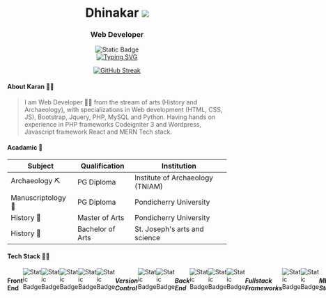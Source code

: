 <h1 align="center">Dhinakar 
  <a href="https://karanveiyon.github.io/digital-resume/"><img src="https://img.shields.io/badge/Karan-Veiyon-red?style=flat-square"></a> </h1>
<h3 align="center">Web Developer</h3>
<div align="center">
<!-- <img alt="Static Badge" src="https://img.shields.io/badge/Developer-red?style=flat-square&label=Web&labelColor=yellow"><br> -->
<img alt="Static Badge" src="https://img.shields.io/badge/Liberation_is_a_Choice-blue?style=flat-square">
</div>
<div align="center"><a href=""><img src="https://readme-typing-svg.demolab.com?font=Fira+Code&pause=1000&color=F70C0C&center=true&vCenter=true&width=435&lines=Be+Prepared+Rather+Than+Dreaming" alt="Typing SVG" /></a></div>
<div align="center">
  
[![GitHub Streak](https://github-readme-streak-stats.herokuapp.com?user=karanveiyon&theme=dark&hide_border=true&date_format=M%20j%5B%2C%20Y%5D)](https://github.com/karanveiyon)

</div>

<h4 align="left"> About Karan 👩‍💻 </h4>

> I am Web Developer 👩‍💻 from the stream of arts (History and Archaeology),
> with specializations in Web development (HTML, CSS, JS), Bootstrap, Jquery, PHP, MySQL and Python.
> Having hands on experience in PHP frameworks Codeigniter 3 and Wordpress, Javascript framework React and MERN Tech stack. 
  
<h4 align="left"> Acadamic 🥇 </h4>

Subject | Qualification | Institution
--------|---------------|------------
Archaeology ⛏️ | PG Diploma | Institute of Archaeology (TNIAM)
Manuscriptology 📜 | PG Diploma | Pondicherry University
History 📖 | Master of Arts | Pondicherry University
History 📖 | Bachelor of Arts | St. Joseph's arts and science

<h4 align="left"> Tech Stack 👨‍💻 </h4>
<div style="display:flex;">
<h4>Front End </h4>
<img alt="Static Badge" src="https://img.shields.io/badge/HTML-red?style=flat-square&logo=HTML5&labelColor=%23555555">
<img alt="Static Badge" src="https://img.shields.io/badge/CSS-red?style=flat-square&logo=CSS3&labelColor=%23555555">
<img alt="Static Badge" src="https://img.shields.io/badge/Javascript-red?style=flat-square&logo=javascript&labelColor=%23555555">
<img alt="Static Badge" src="https://img.shields.io/badge/Jquery-red?style=flat-square&logo=Jquery&labelColor=%23555555">
<img alt="Static Badge" src="https://img.shields.io/badge/Bootstrap-red?style=flat-square&logo=Bootstrap&labelColor=%23555555">
<h5>Version Control </h5>
<img alt="Static Badge" src="https://img.shields.io/badge/GIT-red?style=flat-square&logo=git&labelColor=%23555555">
<img alt="Static Badge" src="https://img.shields.io/badge/Github-red?style=flat-square&logo=github&labelColor=%23555555">
<h5>Back End </h5>
<img alt="Static Badge" src="https://img.shields.io/badge/PHP-red?style=flat-square&logo=php&labelColor=%23555555">
<img alt="Static Badge" src="https://img.shields.io/badge/MySQL-red?style=flat-square&logo=MySQL&labelColor=%23555555">
<img alt="Static Badge" src="https://img.shields.io/badge/Firebase-red?style=flat-square&logo=Firebase&labelColor=%23555555">
<h5>Fullstack Frameworks </h5>
<img alt="Static Badge" src="https://img.shields.io/badge/Wordpress-red?style=flat-square&logo=wordpress&labelColor=%23555555">
<img alt="Static Badge" src="https://img.shields.io/badge/Codeigniter-red?style=flat-square&logo=codeigniter&labelColor=%23555555">
<h5>MERN Stack </h5>
<img alt="Static Badge" src="https://img.shields.io/badge/Node-red?style=flat-square&logo=Node.js&labelColor=%23555555">
<img alt="Static Badge" src="https://img.shields.io/badge/ReactJS-red?style=flat-square&logo=React&labelColor=%23555555">
<img alt="Static Badge" src="https://img.shields.io/badge/Express-red?style=flat-square&logo=Express&labelColor=%23555555">
<img alt="Static Badge" src="https://img.shields.io/badge/MongoDB-red?style=flat-square&logo=MongoDB&labelColor=%23555555">
</div>


